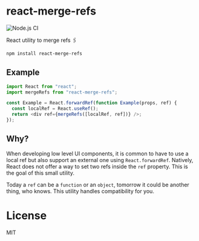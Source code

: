 # react-merge-refs

![Node.js CI](https://github.com/gregberge/react-merge-refs/workflows/Node.js%20CI/badge.svg)

React utility to merge refs 🖇

```sh
npm install react-merge-refs
```

## Example

```js
import React from "react";
import mergeRefs from "react-merge-refs";

const Example = React.forwardRef(function Example(props, ref) {
  const localRef = React.useRef();
  return <div ref={mergeRefs([localRef, ref])} />;
});
```

## Why?

When developing low level UI components, it is common to have to use a local ref but also support an external one using `React.forwardRef`. Natively, React does not offer a way to set two refs inside the `ref` property. This is the goal of this small utility.

Today a `ref` can be a `function` or an `object`, tomorrow it could be another thing, who knows. This utility handles compatibility for you.

# License

MIT
